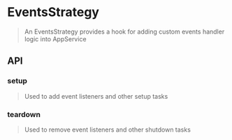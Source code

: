 # EventsStrategy

> An EventsStrategy provides a hook for adding custom events handler logic into AppService

## API

### setup

> Used to add event listeners and other setup tasks

### teardown

> Used to remove event listeners and other shutdown tasks